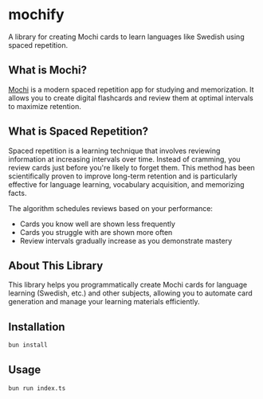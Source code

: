 # mochify

A library for creating Mochi cards to learn languages like Swedish using spaced repetition.

## What is Mochi?

[Mochi](https://mochi.cards) is a modern spaced repetition app for studying and memorization. It allows you to create digital flashcards and review them at optimal intervals to maximize retention.

## What is Spaced Repetition?

Spaced repetition is a learning technique that involves reviewing information at increasing intervals over time. Instead of cramming, you review cards just before you're likely to forget them. This method has been scientifically proven to improve long-term retention and is particularly effective for language learning, vocabulary acquisition, and memorizing facts.

The algorithm schedules reviews based on your performance:
- Cards you know well are shown less frequently
- Cards you struggle with are shown more often
- Review intervals gradually increase as you demonstrate mastery

## About This Library

This library helps you programmatically create Mochi cards for language learning (Swedish, etc.) and other subjects, allowing you to automate card generation and manage your learning materials efficiently.

## Installation

```bash
bun install
```

## Usage

```bash
bun run index.ts
```
